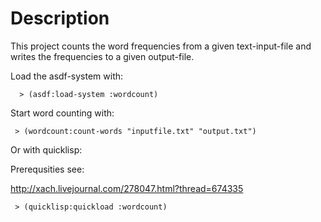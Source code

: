 # Description

This project counts the word frequencies from a given text-input-file
and writes the frequencies to a given output-file.

Load the asdf-system with:

      > (asdf:load-system :wordcount)

Start word counting with:

     > (wordcount:count-words "inputfile.txt" "output.txt")

Or with quicklisp:

Prerequsities see:

http://xach.livejournal.com/278047.html?thread=674335              

     > (quicklisp:quickload :wordcount)
